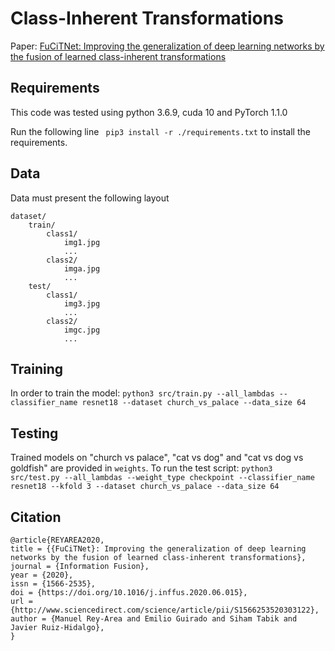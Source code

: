 # Class-Inherent Transformations
Paper: [FuCiTNet: Improving the generalization of deep learning networks by the fusion of learned class-inherent transformations](https://arxiv.org/abs/2005.08235)

## Requirements
This code was tested using python 3.6.9, cuda 10 and PyTorch 1.1.0

Run the following line ` pip3 install -r ./requirements.txt` to install the requirements.

## Data
Data must present the following layout

```
dataset/
    train/
        class1/
            img1.jpg
            ...
        class2/
            imga.jpg
            ...
    test/
        class1/
            img3.jpg
            ...
        class2/
            imgc.jpg
            ...
```

## Training
In order to train the model:
`python3 src/train.py --all_lambdas --classifier_name resnet18 --dataset church_vs_palace --data_size 64`

## Testing
Trained models on "church vs palace", "cat vs dog" and "cat vs dog vs goldfish" are provided in `weights`. To run the test script:
`python3 src/test.py --all_lambdas --weight_type checkpoint --classifier_name resnet18 --kfold 3 --dataset church_vs_palace --data_size 64`

## Citation
```
@article{REYAREA2020,
title = {{FuCiTNet}: Improving the generalization of deep learning networks by the fusion of learned class-inherent transformations},
journal = {Information Fusion},
year = {2020},
issn = {1566-2535},
doi = {https://doi.org/10.1016/j.inffus.2020.06.015},
url = {http://www.sciencedirect.com/science/article/pii/S1566253520303122},
author = {Manuel Rey-Area and Emilio Guirado and Siham Tabik and Javier Ruiz-Hidalgo},
}
```
